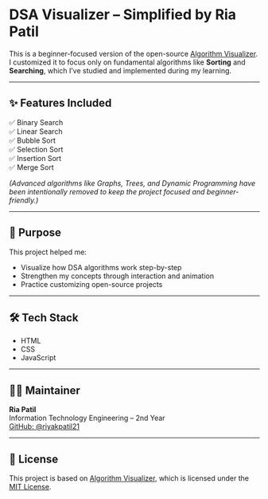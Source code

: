 # DSA Visualizer – Simplified by Ria Patil

This is a beginner-focused version of the open-source [Algorithm Visualizer](https://github.com/algorithm-visualizer/algorithm-visualizer).  
I customized it to focus only on fundamental algorithms like **Sorting** and **Searching**, which I’ve studied and implemented during my learning.

---

## ✨ Features Included

✅ Binary Search  
✅ Linear Search  
✅ Bubble Sort  
✅ Selection Sort  
✅ Insertion Sort  
✅ Merge Sort

*(Advanced algorithms like Graphs, Trees, and Dynamic Programming have been intentionally removed to keep the project focused and beginner-friendly.)*

---

## 🎯 Purpose

This project helped me:
- Visualize how DSA algorithms work step-by-step
- Strengthen my concepts through interaction and animation
- Practice customizing open-source projects

---

## 🛠 Tech Stack

- HTML
- CSS
- JavaScript

---

## 👩‍💻 Maintainer

**Ria Patil**  
Information Technology Engineering – 2nd Year  
[GitHub: @riyakpatil21](https://github.com/riyakpatil21)

---

## 📄 License

This project is based on [Algorithm Visualizer](https://github.com/algorithm-visualizer/algorithm-visualizer), which is licensed under the [MIT License](./LICENSE).
